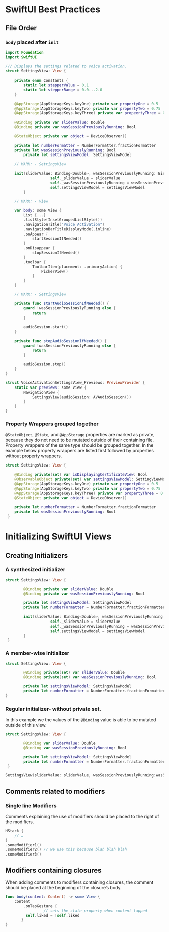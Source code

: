 # SwiftUI Best Practices

## File Order

### `body` placed after `init`

``` swift
import Foundation
import SwiftUI

/// Displays the settings related to voice activation.
struct SettingsView: View {
    
    private enum Constants {
        static let stepperValue = 0.1
        static let stepperRange = 0.0...2.0
    }
    
    @AppStorage(AppStorageKeys.keyOne) private var propertyOne = 0.5
    @AppStorage(AppStorageKeys.keyTwo) private var propertyTwo = 0.75
    @AppStorage(AppStorageKeys.keyThree) private var propeertyThree = 0.5
   
    @Binding private var sliderValue: Double
    @Binding private var wasSessionPreviouslyRunning: Bool

    @StateObject private var object = DeviceObserver()
    
    private let numberFormatter = NumberFormatter.fractionFormatter
    private let wasSessionPreviouslyRunning: Bool
		private let settingsViewModel: SettingsViewModel

    // MARK: - SettingsView
    
    init(sliderValue: Binding<Double>, wasSessionPreviouslyRunning: Binding<Bool>, settingsViewModel: SettingsViewModel) {
					self._sliderValue = sliderValue
					self._wasSessionPreviouslyRunning = wasSessionPreviouslyRunning
					self.settingsViewModel = settingsViewModel
		}
    
    // MARK: - View

    var body: some View {
        List {...}
        .listStyle(InsetGroupedListStyle())
        .navigationTitle("Voice Activation")
        .navigationBarTitleDisplayMode(.inline)
        .onAppear {
            startSessionIfNeeded()
        }
        .onDisappear {
            stopSessionIfNeeded()
        }
        .toolbar {
            ToolbarItem(placement: .primaryAction) {
                PickerView()
            }
        }
    }

    // MARK: - SettingsView

    private func startAudioSessionIfNeeded() {
        guard !wasSessionPreviouslyRunning else {
            return
        }
        
        audioSession.start()
    }
    
    private func stopAudioSessionIfNeeded() {
        guard !wasSessionPreviouslyRunning else {
            return
        }
        
        audioSession.stop()
    }
}

struct VoiceActivationSettingsView_Previews: PreviewProvider {
    static var previews: some View {
        NavigationView {
            SettingsView(audioSession: AVAudioSession())
        }
    }
}
```

### Property Wrappers grouped together

`@StateObject`, `@State`, and `@AppStorage` properties are marked as private, because they do not need to be mutated outside of their containing file. Property wrappers of the same type should be grouped together. 
In the example below property wrappers are listed first followed by properties without property wrappers. 

```swift 
struct SettingsView: View {

    @Binding private(set) var isDisplayingCertificateView: Bool
    @ObservableObject private(set) var settingsViewModel: SettingViewModel
    @AppStorage(AppStorageKeys.keyOne) private var propertyOne = 0.5
    @AppStorage(AppStorageKeys.keyTwo) private var propertyTwo = 0.75
    @AppStorage(AppStorageKeys.keyThree) private var propertyThree = 0.5
    @StateObject private var object = DeviceObserver()
    
    private let numberFormatter = NumberFormatter.fractionFormatter
    private let wasSessionPreviouslyRunning: Bool
 }
```

# Initializing SwiftUI Views

## Creating Initializers

### A synthesized initializer

```swift 
struct SettingsView: View {

        @Binding private var sliderValue: Double
        @Binding private var wasSessionPreviouslyRunning: Bool

		private let settingsViewModel: SettingsViewModel
		private let numberFormatter = NumberFormatter.fractionFormatter
    
		init(sliderValue: Binding<Double>, wasSessionPreviouslyRunning: Binding<Bool>, settingsViewModel: SettingsViewModel) {
					self._sliderValue = sliderValue
					self._wasSessionPreviouslyRunning = wasSessionPreviouslyRunning
					self.settingsViewModel = settingsViewModel
		}
 }

```

### A member-wise initializer
```swift 
struct SettingsView: View {

        @Binding private(set) var sliderValue: Double
		@Binding private(set) var wasSessionPreviouslyRunning: Bool

		private let settingsViewModel: SettingsViewModel
		private let numberFormatter = NumberFormatter.fractionFormatter
}
```

### Regular initializer- without private set.

In this example we the values of the `@Binding` value is able to be mutated outside of this view.

```swift 
struct SettingsView: View {

        @Binding var sliderValue: Double
		@Binding var wasSessionPreviouslyRunning: Bool

		private let settingsViewModel: SettingsViewModel
		private let numberFormatter = NumberFormatter.fractionFormatter
 }

SettingsView(sliderValue: sliderValue, wasSessionPreviouslyRunning:wasSessionPreviouslyRunning, settingsViewModel: SettingsViewModel())
```

## Comments related to modifiers

### Single line Modifiers
Comments explaining the use of modifiers should be placed to the right of the modifiers. 

```swift 
HStack {
    // …
}
.someModifier1()
.someModifier2() // we use this because blah blah blah
.someModifier3()
```

## Modifiers containing closures

When adding comments to modifiers containing closures, the comment should be placed at the beginning of the closure’s body.

```swift 
func body(content: Content) -> some View {
    content
		.onTapGesture {
				 // sets the state property when content tapped
         self.liked = !self.liked
       }
}
```
